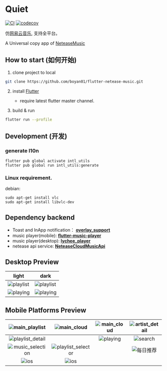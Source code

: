 # Quiet

[![CI](https://github.com/boyan01/flutter-netease-music/workflows/CI/badge.svg)](https://github.com/boyan01/flutter-netease-music/actions)
[![codecov](https://codecov.io/gh/boyan01/flutter-netease-music/branch/master/graph/badge.svg)](https://codecov.io/gh/boyan01/flutter-netease-music)

仿[网易云音乐](https://music.163.com/#/download), 支持全平台。

A Universal copy app of [NeteaseMusic](https://music.163.com/#/download)

## How to start (如何开始)

1. clone project to local

  ```bash
  git clone https://github.com/boyan01/flutter-netease-music.git 
  ```

2. install [Flutter](https://flutter.io/docs/get-started/install)

    * require latest flutter master channel.

3. build & run

 ```bash
 flutter run --profile
 ```

## Development (开发)

### generate l10n

```shell
flutter pub global activate intl_utils
flutter pub global run intl_utils:generate
```

### Linux requirement.

debian:

   ```shell
   sudo apt-get install vlc
   sudo apt-get install libvlc-dev
   ```

## Dependency backend

* Toast and InApp notification：
  [**overlay_support**](https://github.com/boyan01/overlay_support)
* music player(mobile):
  [**flutter-music-player**](https://github.com/boyan01/flutter-music-player)
* music player(desktop):
  [**lychee_player**](https://github.com/boyan01/lychee_player)
* netease api service:
  [**NeteaseCloudMusicApi**](https://github.com/ziming1/NeteaseCloudMusicApi)

## Desktop Preview

| light                                                           | dark                                                           |
|-----------------------------------------------------------------|----------------------------------------------------------------|
| ![playlist](https://boyan01.github.io/quiet/playlist_light.png) | ![playlist](https://boyan01.github.io/quiet/playlist_dark.png) |
| ![playing](https://boyan01.github.io/quiet/playing_light.png)   | ![playing](https://boyan01.github.io/quiet/playing_dark.png)   |

## Mobile Platforms Preview

|   ![main_playlist](https://boyan01.github.io/quiet/main_playlist.png)   |    ![main_cloud](https://boyan01.github.io/quiet/main_playlist_dark.png)    | ![main_cloud](https://boyan01.github.io/quiet/main_cloud.jpg) | ![artist_detail](https://boyan01.github.io/quiet/artist_detail.jpg) |
|:-----------------------------------------------------------------------:|:---------------------------------------------------------------------------:|:-------------------------------------------------------------:|:-------------------------------------------------------------------:|
| ![playlist_detail](https://boyan01.github.io/quiet/playlist_detail.png) |                                                                             |    ![playing](https://boyan01.github.io/quiet/playing.png)    |        ![search](https://boyan01.github.io/quiet/search.jpg)        |
| ![music_selection](https://boyan01.github.io/quiet/music_selection.png) | ![playlist_selector](https://boyan01.github.io/quiet/playlist_selector.jpg) |                                                               |     ![每日推荐](https://boyan01.github.io/quiet/daily_playlist.png)     |
|     ![ios](https://boyan01.github.io/quiet/ios_playlist_detail.jpg)     |           ![ios](https://boyan01.github.io/quiet/user_detail.png)           |                                                               |                                                                     |

